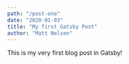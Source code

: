 ```yaml
---
path: "/post-one"
date: "2020-01-03"
title: "My first Gatsby Post"
author: "Matt Nelson"
---
```


This is my very first blog post in Gatsby!